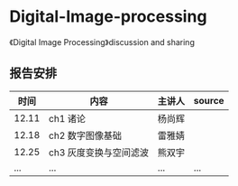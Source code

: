# Digital-Image-processing
《Digital Image Processing》discussion and sharing

## 报告安排
时间|内容|主讲人|source
----|----|----|----
12.11|ch1 诸论|杨尚辉|
12.18|ch2 数字图像基础|雷雅婧|
12.25|ch3 灰度变换与空间滤波|熊双宇|
...|...|...|...
